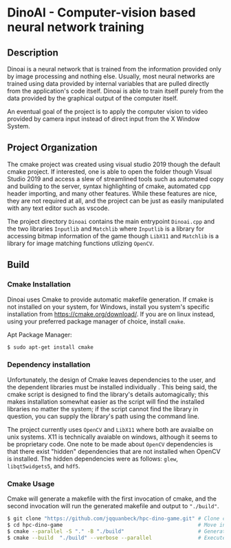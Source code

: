 # DinoAI - Computer-vision based neural network training

## Description
Dinoai is a neural network that is trained from the information provided only by image processing and nothing else. Usually, most neural networks are trained using data provided by internal variables that are pulled directly from the application's code itself. Dinoai is able to train itself purely from the data provided by the graphical output of the computer itself.

An eventual goal of the project is to apply the computer vision to video provided by camera input instead of direct input from the X Window System.

## Project Organization
The cmake project was created using visual studio 2019 though the default cmake project. If interested, one is able to open the folder though Visual Studio 2019 and access a slew of streamlined tools such as automated copy and building to the server, syntax highlighting of cmake, automated cpp header importing, and many other features. While these features are nice, they are not required at all, and the project can be just as easily manipulated with any text editor such as vscode.

The project directory `Dinoai` contains the main entrypoint `Dinoai.cpp` and the two libraries `Inputlib` and `Matchlib` where `Inputlib` is a library for accessing bitmap information of the game though `LibX11` and `Matchlib` is a library for image matching functions utlizing `OpenCV`.

## Build
### Cmake Installation
Dinoai uses Cmake to provide automatic makefile generation. If cmake is not installed on your system, for Windows, install you system's specific installation from https://cmake.org/download/. If you are on linux instead, using your preferred package manager of choice, install `cmake`.

Apt Package Manager:
```bash
$ sudo apt-get install cmake
```

### Dependency installation
Unfortunately, the design of Cmake leaves dependencies to the user, and the dependent libraries must be installed individually . This being said, the cmake script is designed to find the library's details automagically; this makes installation somewhat easier as the script will find the installed libraries no matter the system; if the script cannot find the library in question, you can supply the library's path using the command line.

The project currently uses `OpenCV` and `LibX11` where both are avaialbe on unix systems. X11 is technically avaiable on windows, although it seems to be proprietary code. One note to be made about `OpenCV` dependencies is that there exist "hidden" dependencies that are not installed when OpenCV is installed. The hidden dependencies were as follows: `glew`, `libqt5widgets5`, and `hdf5`.

### Cmake Usage
Cmake will generate a makefile with the first invocation of cmake, and the second invocation will run the generated makefile and output to `"./build"`.
``` bash
$ git clone "https://github.com/jqquanbeck/hpc-dino-game.git" # Clone code
$ cd hpc-dino-game                                            # Move into directory
$ cmake --parallel -S "." -B "./build"                        # Generate Makefile
$ cmake --build  "./build" --verbose --parallel               # Execute Makefile
```